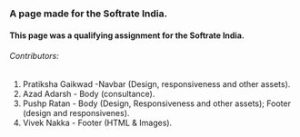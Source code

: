 ### A page made for the Softrate India.
#### This page was a qualifying assignment for the Softrate India.

###### Contributors:
  1. Pratiksha Gaikwad -Navbar (Design, responsiveness and other assets).
  2. Azad Adarsh - Body (consultance).
  3. Pushp Ratan - Body (Design, Responsiveness and other assets); 
		   Footer (design and responsivenes). 
  4. Vivek Nakka - Footer (HTML & Images).
